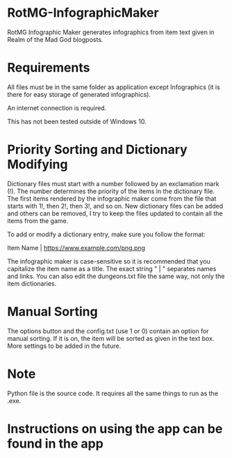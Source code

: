 # RotMG-InfographicMaker
RotMG Infographic Maker generates infographics from item text given in Realm of the Mad God blogposts.

# Requirements
All files must be in the same folder as application except Infographics (it is there for easy storage of generated infographics).

An internet connection is required.

This has not been tested outside of Windows 10.

# Priority Sorting and Dictionary Modifying
Dictionary files must start with a number followed by an exclamation mark (!). The number determines the priority of the items in the dictionary file. The first items rendered by the infographic maker come from the file that starts with 1!, then 2!, then 3!, and so on. New dictionary files can be added and others can be removed, I try to keep the files  updated to contain all the items from the game. 

To add or modify a dictionary entry, make sure you follow the format:

Item Name | https://www.example.com/png.png

The infographic maker is case-sensitive so it is recommended that you capitalize the item name as a title. The exact string " | " separates names and links. You can also edit the dungeons.txt file the same way, not only the item dictionaries.

# Manual Sorting
The options button and the config.txt (use 1 or 0) contain an option for manual sorting. If it is on, the item will be sorted as given in the text box. More settings to be added in the future.

# Note
Python file is the source code. It requires all the same things to run as the .exe.

# Instructions on using the app can be found in the app
